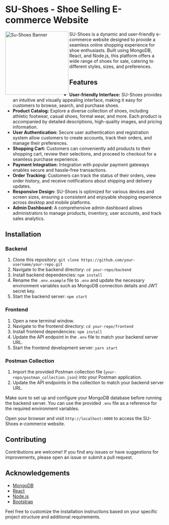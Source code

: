 # SU-Shoes - Shoe Selling E-commerce Website

<img src="https://i.hizliresim.com/cz4br9z.png" alt="Su-Shoes Banner" align="left" width="200">

SU-Shoes is a dynamic and user-friendly e-commerce website designed to provide a seamless online shopping experience for shoe enthusiasts. Built using MongoDB, React, and Node.js, this platform offers a wide range of shoes for sale, catering to different styles, sizes, and preferences.

## Features
- **User-friendly Interface:** SU-Shoes provides an intuitive and visually appealing interface, making it easy for customers to browse, search, and purchase shoes.
- **Product Catalog:** Explore a diverse collection of shoes, including athletic footwear, casual shoes, formal wear, and more. Each product is accompanied by detailed descriptions, high-quality images, and pricing information.
- **User Authentication:** Secure user authentication and registration system allow customers to create accounts, track their orders, and manage their preferences.
- **Shopping Cart:** Customers can conveniently add products to their shopping cart, review their selections, and proceed to checkout for a seamless purchase experience.
- **Payment Integration:** Integration with popular payment gateways enables secure and hassle-free transactions.
- **Order Tracking:** Customers can track the status of their orders, view order history, and receive notifications about shipping and delivery updates.
- **Responsive Design:** SU-Shoes is optimized for various devices and screen sizes, ensuring a consistent and enjoyable shopping experience across desktop and mobile platforms.
- **Admin Dashboard:** A comprehensive admin dashboard allows administrators to manage products, inventory, user accounts, and track sales analytics.

## Installation
### Backend
1. Clone this repository: `git clone https://github.com/your-username/your-repo.git`
2. Navigate to the backend directory: `cd your-repo/backend`
3. Install backend dependencies: `npm install`
4. Rename the `.env.example` file to `.env` and update the necessary environment variables such as MongoDB connection details and JWT secret key.
5. Start the backend server: `npm start`

### Frontend
1. Open a new terminal window.
2. Navigate to the frontend directory: `cd your-repo/frontend`
3. Install frontend dependencies: `npm install`
4. Update the API endpoint in the `.env` file to match your backend server URL.
5. Start the frontend development server: `yarn start`

### Postman Collection
1. Import the provided Postman collection file (`your-repo/postman_collection.json`) into your Postman application.
2. Update the API endpoints in the collection to match your backend server URL.

Make sure to set up and configure your MongoDB database before running the backend server. You can use the provided `.env` file as a reference for the required environment variables.

Open your browser and visit `http://localhost:4000` to access the SU-Shoes e-commerce website.

## Contributing
Contributions are welcome! If you find any issues or have suggestions for improvements, please open an issue or submit a pull request.


## Acknowledgements
- [MongoDB](https://www.mongodb.com/)
- [React](https://reactjs.org/)
- [Node.js](https://nodejs.org/)
- [Bootstrap](https://getbootstrap.com/)

Feel free to customize the installation instructions based on your specific project structure and additional requirements.
